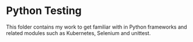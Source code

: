 # Python Testing

This folder contains my work to get familiar with in Python frameworks and related modules such as Kubernetes, Selenium and unittest.
